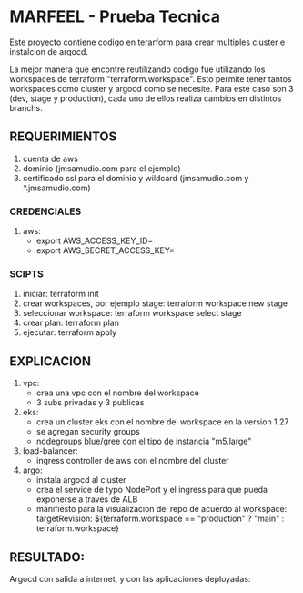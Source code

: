 # MARFEEL - Prueba Tecnica

Este proyecto contiene codigo en terarform para crear multiples cluster e instalcion de argocd.

La mejor manera que encontre reutilizando codigo fue utilizando los workspaces de terraform "terraform.workspace". Esto permite tener tantos workspaces como cluster y argocd como se necesite. Para este caso son 3 (dev, stage y production), cada uno de ellos realiza cambios en distintos branchs.

## REQUERIMIENTOS
1. cuenta de aws 
2. dominio (jmsamudio.com para el ejemplo)
3. certificado ssl para el dominio y wildcard (jmsamudio.com y *.jmsamudio.com)

### CREDENCIALES

1. aws:
    - export AWS_ACCESS_KEY_ID=
    - export AWS_SECRET_ACCESS_KEY=

### SCIPTS
1. iniciar: terraform init
2. crear workspaces, por ejemplo stage: terraform workspace new stage
3. seleccionar workspace: terraform workspace select stage
4. crear plan: terraform plan
5. ejecutar: terraform apply

## EXPLICACION 
01. vpc:
    - crea una vpc con el nombre del workspace
    - 3 subs privadas y 3 publicas
02. eks:
    - crea un cluster eks con el nombre del workspace en la version 1.27
    - se agregan security groups 
    - nodegroups blue/gree con el tipo de instancia "m5.large"
03. load-balancer:
    - ingress controller de aws con el nombre del cluster 
04. argo:
    - instala argocd al cluster
    - crea el service de typo NodePort y el ingress para que pueda exponerse a traves de ALB
    - manifiesto para la visualizacion del repo de acuerdo al workspace: targetRevision: 
        ${terraform.workspace == "production" ? "main" : terraform.workspace}

## RESULTADO:

Argocd con salida a internet, y con las aplicaciones deployadas:

